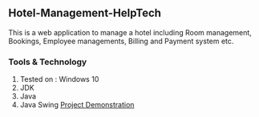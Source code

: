 ## Hotel-Management-HelpTech
This is a web application to manage a hotel including Room management, Bookings, Employee managements, Billing and Payment system etc.
### Tools & Technology
1. Tested on : Windows 10 <br>
2. JDK
3. Java 
4. Java Swing
<a href = "https://youtu.be/F7LpkKWoXnM"> Project Demonstration </a>
